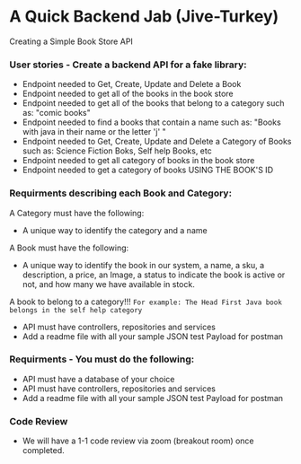 # A Quick Backend Jab (Jive-Turkey)


Creating a Simple Book Store API 

### User stories - Create a backend API for a fake library:
- Endpoint needed to Get, Create, Update and Delete a Book 
- Endpoint needed to get all of the books in the book store
- Endpoint needed to get all of the books that belong to a category such as: "comic books"
- Endpoint needed to find a books that contain a name such as: "Books with java in their name or the letter 'j' "
- Endpoint needed to Get, Create, Update and Delete a Category of Books such as: Science Fiction Boks, Self help Books, etc 
- Endpoint needed to get all category of books in the book store
- Endpoint needed to get a category of books USING THE BOOK'S ID

### Requirments describing each Book and Category:
A Category must have the following: 
- A unique way to identify the category and a name

A Book must have the following: 
- A unique way to identify the book in our system, a name, a sku, a description, a price, an Image, a status to indicate the book is active or not, and how many we have available in stock.

 A book to belong to a category!!!
```For example: The Head First Java book belongs in the self help category```

- API must have controllers, repositories and services
- Add a readme file with all your sample JSON test Payload for postman

### Requirments - You must do the following:
- API must have a database of your choice
- API must have controllers, repositories and services
- Add a readme file with all your sample JSON test Payload for postman

### Code Review
- We will have a 1-1 code review via zoom (breakout room) once completed. 


